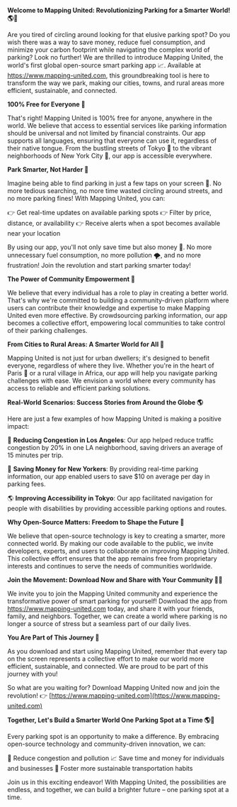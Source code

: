 **Welcome to Mapping United: Revolutionizing Parking for a Smarter World! 🌎🚗**

Are you tired of circling around looking for that elusive parking spot? Do you wish there was a way to save money, reduce fuel consumption, and minimize your carbon footprint while navigating the complex world of parking? Look no further! We are thrilled to introduce Mapping United, the world's first global open-source smart parking app 📈. Available at https://www.mapping-united.com, this groundbreaking tool is here to transform the way we park, making our cities, towns, and rural areas more efficient, sustainable, and connected.

**100% Free for Everyone 🎁**

That's right! Mapping United is 100% free for anyone, anywhere in the world. We believe that access to essential services like parking information should be universal and not limited by financial constraints. Our app supports all languages, ensuring that everyone can use it, regardless of their native tongue. From the bustling streets of Tokyo 🗼️ to the vibrant neighborhoods of New York City 🗽️, our app is accessible everywhere.

**Park Smarter, Not Harder 🚫**

Imagine being able to find parking in just a few taps on your screen 📱. No more tedious searching, no more time wasted circling around streets, and no more parking fines! With Mapping United, you can:

👉 Get real-time updates on available parking spots
👉 Filter by price, distance, or availability
👉 Receive alerts when a spot becomes available near your location

By using our app, you'll not only save time but also money 💸. No more unnecessary fuel consumption, no more pollution 🌪️, and no more frustration! Join the revolution and start parking smarter today!

**The Power of Community Empowerment 🤝**

We believe that every individual has a role to play in creating a better world. That's why we're committed to building a community-driven platform where users can contribute their knowledge and expertise to make Mapping United even more effective. By crowdsourcing parking information, our app becomes a collective effort, empowering local communities to take control of their parking challenges.

**From Cities to Rural Areas: A Smarter World for All 🌈**

Mapping United is not just for urban dwellers; it's designed to benefit everyone, regardless of where they live. Whether you're in the heart of Paris 🗼️ or a rural village in Africa, our app will help you navigate parking challenges with ease. We envision a world where every community has access to reliable and efficient parking solutions.

**Real-World Scenarios: Success Stories from Around the Globe 🌎**

Here are just a few examples of how Mapping United is making a positive impact:

🚨 **Reducing Congestion in Los Angeles**: Our app helped reduce traffic congestion by 20% in one LA neighborhood, saving drivers an average of 15 minutes per trip.

💸 **Saving Money for New Yorkers**: By providing real-time parking information, our app enabled users to save $10 on average per day in parking fees.

🌎 **Improving Accessibility in Tokyo**: Our app facilitated navigation for people with disabilities by providing accessible parking options and routes.

**Why Open-Source Matters: Freedom to Shape the Future 🤖**

We believe that open-source technology is key to creating a smarter, more connected world. By making our code available to the public, we invite developers, experts, and users to collaborate on improving Mapping United. This collective effort ensures that the app remains free from proprietary interests and continues to serve the needs of communities worldwide.

**Join the Movement: Download Now and Share with Your Community 📱👥**

We invite you to join the Mapping United community and experience the transformative power of smart parking for yourself! Download the app from https://www.mapping-united.com today, and share it with your friends, family, and neighbors. Together, we can create a world where parking is no longer a source of stress but a seamless part of our daily lives.

**You Are Part of This Journey 🌟**

As you download and start using Mapping United, remember that every tap on the screen represents a collective effort to make our world more efficient, sustainable, and connected. We are proud to be part of this journey with you!

So what are you waiting for? Download Mapping United now and join the revolution! 👉 [https://www.mapping-united.com](https://www.mapping-united.com)

**Together, Let's Build a Smarter World One Parking Spot at a Time 🌎💚**

Every parking spot is an opportunity to make a difference. By embracing open-source technology and community-driven innovation, we can:

🔹 Reduce congestion and pollution
📈 Save time and money for individuals and businesses
🌟 Foster more sustainable transportation habits

Join us in this exciting endeavor! With Mapping United, the possibilities are endless, and together, we can build a brighter future – one parking spot at a time.